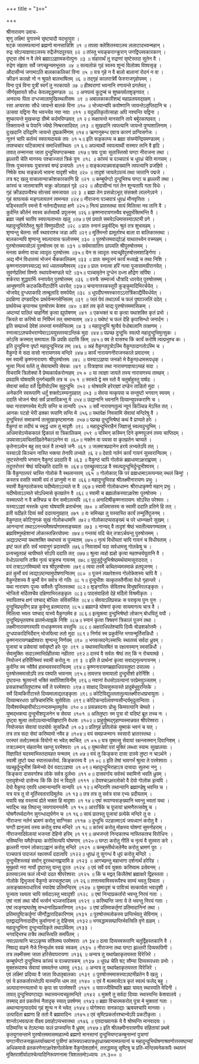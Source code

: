 +++
title = "३००"

+++
    
श्रीनारायण उवाच-  
शृणु लक्ष्मि! युगारम्भे सृष्ट्यादौ यदभूत्पुरा ।  
षट्कं जातमपत्यानां ब्रह्मणो मानसान्निशि ॥१ ॥
तपसा क्लेशितस्याऽस्य ललाटादभवन्महान् ।  
रुद्रः सोऽप्याज्ञयाऽजस्य रुद्रैर्जगदपूरयत् ॥२ ॥
तांस्तु भयङ्करान्क्रूरान् जगद्विप्लवकारकान् ।  
दृष्ट्वा तोषं न वै लेभे ब्रह्माऽऽज्ञामकरोत्पुनः ॥३ ॥
संहारार्थं तु रुद्राणां सृष्टेस्तदा सुतेन वै ।  
रुद्रेण संहृताः सर्वे जगच्छून्यमभूत्ततः ॥४ ॥
सत्यलोकं गृहं स्वस्य शून्यं विलोक्य विश्वसृङ् ।  
औदासीन्यं जगामाऽति बालकाकलिकां विना ॥५ ॥
यत्र गृहे न वै बालो बालानां रोदनं न वा ।  
क्रीडनं कलहो नो न श्रूयते बालभाषितम् ॥६ ॥
तद्गृहं कालरात्रेर्वै फेरुराजगृहोपमम् ।  
विना पुत्रं विना पुत्रीं स्वर्गं तु नरकायते ॥७ ॥
हीश्वराणां भवनानि रणायन्ते प्रगर्तवत् ।  
जीर्णवृक्षायते सौधः केवलवृद्धमण्डलः ॥८ ॥
अनपत्यं कुटुम्बं च शुष्कपर्वतशृङ्गवत् ।  
अनपत्यः पिता दग्धज्वालामुखिस्थलीसमः ॥९ ॥
अबालकाकलीशब्दं महाप्रलयवद्ग्रहम् ।  
रसा अप्यरसाः सौधे जायन्ते बालकं विना ॥१० ॥
भोज्यान्यपि कवोष्णानि जायन्तेऽतृप्तिदानि च ।  
उत्सवा यद्विना नैव भवन्त्येव नवा नवाः ॥११ ॥
यदुन्नतिकृतोत्साहा अपि नश्यन्ति यद्विना ।  
शुष्कायन्ते मुखचन्द्रा ग्रीष्मे कर्दमपिण्डवत् ॥१ २॥
रूक्षायन्ते मानसानि तापे बर्बुरकाष्ठवत् ।  
तिक्तायन्ते च पेयानि ज्येष्ठे निम्बरसादिवत् ॥१३ ॥
सुखदानि त्वपत्यानि जायन्ते पुण्यशालिनाम् ।  
दुःखदानि दरिद्राणि जायन्ते दुष्प्रकर्मिणाम् ॥१४॥
ऋणानुबन्ध एवात्र कारणं प्राग्विसर्गजः ।  
नूतनं चापि कर्तव्यं स्वपत्यदायकं तपः ॥१ ५॥
इति सङ्कल्प्य च ब्रह्मा संयम्येन्द्रियमण्डलम् ।  
तपश्चचार घटिकामात्रं समाधिसंस्थितः ॥१ ६॥
अपत्यार्थी स्वपत्यार्थी सस्मार तानि वै हृदि ।  
तावत् तन्मानसा जाता दुन्दुभिघण्टकम्बवः ॥१७॥
त्रयः पुत्राः सुतास्तिस्रो घण्टा नीराजना तथा ।  
झल्लरी चेति मानस्यः पश्चाज्जातं त्रिकं पुनः ॥१८ ॥
कांस्यं च पञ्चपात्रं च धूपध्रं चेति मानसम् ।  
तिस्रः पुत्र्यस्त्रयः पुत्रास्त्रयं षण्ढं प्रजापतेः ॥१९॥
सङ्कल्पान्नवसङ्ख्यानि त्वपत्यानि प्रजज्ञिरे ।  
निषेके वाथ सङ्कल्पे भावना यादृशी भवेत् ॥२० ॥
तादृशं जायतेऽपत्यं तथा जातानि पद्मजे ।  
तत्र षट् खलु वाचालान्याक्रोशकारकाणि हि ॥२१ ॥
कम्बुर्घण्टो दुन्दुभिश्च घण्टा च झल्लरी तथा ।  
कांस्यं च जातमात्राणि चक्रुः कोलाहलं गृहे ॥२२ ॥
औदासीन्यं गतं तेन शून्यतापि गता विधेः ।  
गृहं क्रीडदपत्यैश्च सोत्सवं समजायत ॥२ ३ ॥
ब्रह्मा तेन प्रसन्नोऽभूत् संसक्तो लालनेऽवने ।  
गृहं सापत्यकं मङ्गलायतनं त्वमन्यत ॥२४॥
नीराजना पञ्चपात्रं धूपध्रं मौनवृत्तितः ।  
षड्भिस्तानि रमन्ते वै नर्तनाद्यैस्तदा क्षणे ॥२५॥
नित्यं प्रातस्तथा सायं मिलित्वा नव तानि वै ।  
कुर्वन्ति कीर्तनं स्वस्व कर्तव्यार्थैः प्रपूजनम् ॥२६॥
कृष्णनारायणस्यैव बभूवुर्भक्तिमन्ति वै ।  
ब्रह्मा जहर्ष चातीव स्वपत्यलाभतः खलु ॥२७॥
एवं प्रयाते समयेऽधिमासस्याऽष्टमी प्रगे ।  
महादुन्दुभिरेतैस्तु श्रुतो विष्णुपदीतटे ॥२८ ॥
प्रातः स्नानं प्रकुर्वद्भिः श्रुतं तत्र शुभावहम् ।  
शृण्वन्तु चेतनाः सर्वे स्थावराश्च जडा अपि ॥२९॥
मूर्तिमन्तो ह्यमूर्ताश्च बाला वा बालिकास्तथा ।  
बालकान्यपि शृण्वन्तु स्वल्पायास फलोत्तमम् ॥३० ॥
पुरुषोत्तमवाद्योऽहं याथातथ्येन वच्म्यहम् ।  
पुरुषोत्तममासोऽयं पुरुषोत्तम एव सः ॥३१ ॥
सर्वमासातिगः प्रापयति श्रीपुरुषोत्तमम् ।  
मनसा कर्मणा वाचा त्वादृतः पुरुषोत्तमः ॥३५॥
येन स त्वादृतः स्याच्छ्रीपुरुषोत्तमशार्ङ्गिणा ।  
अद्य मौनं विधातव्यं भोजनं चैककालिकम् ॥३३ ॥
प्रातः सम्पूजनं कार्यं मध्याह्ने च तथा निशि ।  
कृष्णनारायणस्याऽद्य रूपं ध्यातव्यमैश्वरम् ॥३४॥
प्रातः स्नात्वा हरिं नत्वा पूजासामग्रीरानयेत् ।  
सुवर्णप्रतिमां विष्णोः स्थापयेन्मण्डले घटे ॥३५॥
पञ्चामृतेन दुग्धेन दध्ना क्षौद्रेण सर्पिषा ।  
शर्करया शुद्धवार्भिः स्नापयेत् पुरुषोत्तमम् ॥३६ ॥
वस्त्रैः सम्मार्ज्य धौत्रादि धारयेत् पुरुषोत्तमम् ।  
आभूषणानि कटककिरीटादीनि धारयेत् ॥३७॥
चन्दनात्तरकस्तूरी कुङ्कुमादिभिरर्चयेत् ।  
भोजयेद् दुग्धपाकादि ताम्बूलादि समर्पयेत् ॥३८ ॥
धूपदीपनमस्काराऽऽरार्त्रिकाद्यैर्विवर्धयेत् ।  
प्रदक्षिणा दण्डवद्भिः प्रार्थयेन्मनसेप्सितम् ॥३९ ॥
जलं पेयं तथाऽर्घ्यं च फलं पुष्पाञ्जलिं ददेत् ।  
प्रार्थयेच्च कृपानाथ पुरुषोत्तम केशव ॥४० ॥
व्रतं तव कृते चाद्य पुरुषोत्तममासिकम् ।  
अष्टम्यां पालितं चाहर्निशं कृत्वा ह्युपोषणम् ॥४१ ॥
एकभक्तं च वा कृत्वा यथाशक्ति कृतं प्रभो ।  
क्रियते वा करिष्ये वा निर्विघ्नं तत् समाप्यताम् ॥४२॥
यथेष्टं च फलं देहि कृपासिन्धो जनार्दन ।  
इति सम्प्रार्थ्य देवेशं लभन्तां मनसेप्सितम् ॥४ ३ ॥
महादुन्दुभिं श्रुत्वैवं वेधोबालानि तत्क्षणम् ।  
स्नात्वाऽऽश्चर्यभराण्येवाऽऽययुस्तस्याऽन्तिकं मुदा ॥४४॥
पप्रच्छ दुन्दुभिः स्वल्पो महादुन्दुभिमुत्सुकः ।  
कोऽसि कस्मात् समायातः किं प्रवक्षि ददासि किम् ॥४५॥
क्व ते वासश्च किं कार्यं करोषि त्वत्प्रभुश्च कः ।  
इति दुन्दुभिना पृष्टो महादुन्दुभिराह तम् ॥४६ ॥
अहं वैकुण्ठपुत्रोऽस्मि वैकु्ण्ठादागतोऽस्मि च ।  
वैकुण्ठे मे सदा वासो नारायणस्य मन्दिरे ॥४७॥
कार्यं नारायणनीराजनकाले प्रवादनम् ।  
मम स्वामी कृष्णनारायणः श्रीपुरुषोत्तमः ॥४८ ॥
यस्याऽऽज्ञया जनको मे वैकुण्ठधामरूपधृक् ।  
भूत्वा नित्यं वर्तते तु सेवायामपि सेवकः ॥४९ ॥
पित्राज्ञया तथा नारायणाज्ञयाऽप्यहं सदा ।  
विचरामि त्रिलोक्यां वै प्रेष्यकार्यकरोन्वहम् ॥५ ० ॥
या त्वाज्ञा जायते तस्य नारायणस्य तामहम् ।  
प्रवदामि घोषयामि पुनर्गच्छामि तत्र च ॥५ १ ॥
स्वरूपे द्वे मम स्तो वै चतुर्बाहुस्तु पार्षदः ।  
सेवायां सर्वदा वर्ते द्वितीयोऽस्मि सुदुन्दुभिः ॥५२ ॥
घोषयामि हरेराज्ञां दण्डेन ताडितो मुदा ।  
अनेकानि स्वरूपाणि धर्तुं शक्तोऽस्म्यनुग्रहात् ॥५३ ॥
सेवया मत्कृपया च सन्तुष्टो भगवान् स्वयम् ।  
ददाति भोजनं श्रेष्ठं सर्वं प्रासादिकन्तु मे ॥५४॥
उद्यानानि भवनानि दिव्यान्युपस्कराणि च ।  
यथा नारायणस्येव मेऽपि सन्ति च तान्यपि ॥५५ ॥
सर्वे नारायणतुल्यं न्यूनं किञ्चिन्न मेऽस्ति तत् ।  
आनकः पटहो भेरी ढक्का रूपाणि सन्ति मे ॥५६॥
यथापेक्षं निवसामि सेवायां मन्दिरेषु वै ।  
दुन्दुभिस्तं समाकर्ण्य तत्सुखाकृष्टमानसः ॥५७॥
पप्रच्छ दुन्दुभिश्रेष्ठं कथं वै प्राप्यते हरेः ।  
वैकुण्ठं वा तदीयं च स्मृद्धं धाम तु मादृशैः ॥९८ ॥
महादुन्दुभिराहैनं जिज्ञासुं स्वल्पदुन्दुभिम् ।  
अधिमासेऽप्येककालं द्विकालं वा त्रिकालिकम् ॥५९ ॥
यस्मिन् कस्मिन् दिने कृष्णपूजनं तस्य चाप्तिदम् ।  
उपवासाऽयाचितादिव्रतेनैकाऽदनेन वा ॥६०॥
नक्तेन वा पयसा वा कृतव्रतेन चाप्यते ।  
कृतेनाऽल्पेन बहु तत् फलं वै लभ्यते जनैः ॥६१ ॥
जलमात्रप्रदानेन हरये लभ्यतेऽपि तत् ।  
यस्याऽग्रे किञ्चन नास्ति भक्त्या तेनापि लभ्यते ॥६ २॥
देवाग्रे नर्तनं कार्यं गायनं सुस्वरान्वितम् ।  
तुष्टस्तेनापि भगवान् वैकुण्ठं प्रददाति वै ॥६३ ॥
वैकुण्ठं चापि गोलोकं ब्रह्मधामाऽक्षराह्वयम् ।  
तदुत्तरोत्तरं श्रेष्ठं यदिच्छति ददाति सः ॥६४॥
एतच्छ्रुत्वाऽऽह वै स्वल्पदुन्दुभिर्दुन्दुभीश्वरम् ।  
किं वैकुण्ठात्परं चास्ति गोलोकं वै स्थलान्तरम् ॥६५ ॥
गोलोकात् किं परं व्रह्मधामाऽस्त्यन्यत् स्थलं किमु! ।  
कस्तत्र वसति स्वामी वयं तं प्राप्नुमो न वा ॥६६॥
महादुन्दुभिराह श्रीलक्ष्मीनारायणः प्रभुः ।  
स्वामी वैकुण्ठलोकस्य यदीष्येताऽऽप्यते स वै ॥६७॥
स्वामी गोलोकधाम्नः श्रीराधाकृष्णो महान् प्रभुः ।  
यदीष्येताऽऽप्यते सोऽधिमासे कृतव्रतेन वै ॥६८॥
स्वामी च ब्रह्मलोकस्याऽक्षरेशः पुरुषोत्तमः ।  
यस्मात्परो न वै कश्चिन्न च येन समोऽस्त्यपि ॥६९॥
अनादिश्रीकृष्णनारायणः सोऽस्ति परेश्वरः ।  
यस्याऽऽज्ञां मस्तके धृत्वा घोषयामि व्रतार्चनम् ॥७० ॥
अधिमासस्य स स्वामी ददाति व्रतिने हि तत् ।  
व्रती यदीहते दिव्यं सर्वं ददात्यनुग्रहात् ॥७१ ॥
वः समिच्छा तु यस्यास्ति कार्यं तन्मूर्तिपूजनम् ।  
वैकुण्ठात् कोटिगुणकं सुखं गोलोकधामनि ॥७२॥
गोलोकादप्यसङ्ख्यं च परे धाम्न्यक्षरे सुखम् ।  
आनन्दानां तथाऽऽनन्त्यमैश्वर्याणामसङ्ख्यता ॥७३ ॥
नान्यद् वै तादृशं श्रेष्ठं भवतीत्यवगम्यताम् ।  
ब्रह्मविष्णुमहेशानां लोकास्तन्निरयोपमाः ॥७४॥
गन्तव्यं यदि चेत् तत्राऽर्चयन्तु पुरुषोत्तमम् ।  
अद्याऽष्टम्यां यथाशक्ति यथाभावं स पूज्यताम् ॥७५॥
नृत्यं विधीयतां चापि गायनं च विधीयताम् ।  
इष्टं फलं हरिः सर्वं भावानुगं प्रदास्यति ॥७६॥
निवासार्थं यदा सर्वधामसु गोलकेषु च ।  
प्रत्यच्युतग्रहं चापीष्यते सोऽपि ददाति तत् ॥७७॥
श्रुत्वा त्वहो ह्यहो कृत्वा महाश्चर्ययुतानि वै ।  
वेधोऽपत्यानि तत्रैव नृत्यं चक्रुश्च गायनम् ॥७८॥
पुपूजुर्दुन्दुभिश्रेष्ठमर्थयामासुरादरात् ।  
वयं तत्राऽऽगमिष्यामो यत्र श्रीपुरुषोत्तमः ॥७९॥
त्वया तस्मै कथितव्यमस्माकं व्रतपूजनम् ।  
व्रतं कुर्मो वयं त्वद्याऽष्टम्यामुपोषणान्वितम् ॥८० ॥
पूजनं त्वक्षरेशस्य गोलोकेशस्य चापि वै ।  
वैकुण्ठेशस्य वै कुर्मो येन सर्वत्र नो गतिः ॥८ १॥
दुन्दुभीशः सत्कृतस्तैर्नीत्वा वेधो गृहान्तरे ।  
यथा नारायणः पूज्यः सर्वैस्तैः पूजितस्तथा ॥८२॥
शृङ्गारितः सेवितश्च विभूषाभिरलङ्कृतः ।  
भोजितो मर्दितश्चैव दक्षिणाभिरलङ्कृतः ॥८३॥
पादसंवाहितो देहे मर्दितो विश्रमीकृतः ।  
स्वापितश्च क्षणं पश्चाद् बोधितः संविसर्जितः ॥८४॥
सेवयाऽतिप्रसन्नः स परावृत्य पुनः पुनः ।  
दुन्दुभिप्रभृतीन् प्राह कुर्वन्तु व्रतमादरात् ॥८५॥
ब्रह्माण्डे घोषणां कृत्वा सायमागत्य चात्र वै ।  
मिलित्वा भवतः पश्चाद् यास्ये वैकुण्ठमेव ह ॥८६॥
इत्युक्त्वा दुन्दुभिश्रेष्ठो लोकान् बोधयितुं ययौ ।  
दुन्दुभिप्रभृतयश्च प्रातर्मध्याह्नके निशि ॥८७॥
स्नानं कृत्वा त्रिषवणं त्रिकालं पूजनं तथा ।  
लक्ष्मीनारायणस्यापि राधाकृष्णस्य वस्तुभिः ॥८८॥
अक्षराधिपतेश्चापि दिव्यैः षोडशकोत्तमैः ।  
दुग्धपाकादिभिर्देवान् भोजयित्वा ततो मुदा ॥८९॥
निर्णयं स्म प्रकुर्वन्ति भगवन्मूर्तिसन्निधौ ।  
कृष्णनारायणब्रह्मेश्वराः शृण्वन्तु निर्णयम् ॥९० ॥
भगवत्सदनेऽस्माभिः स्थातव्यं सर्वदा ध्रुवम् ।  
पूजायां च प्रसेवायां सर्वसृष्टौ हरेः पुरः ॥९१ ॥
यथास्वाभिलषितं स रक्षत्वस्मान् स्वसन्निधौ ।  
सेवामुक्तिः सदाऽस्माभिर्ग्रहीतव्या नहीतरा ॥९२॥
दास्यं वै सर्वतः श्रेष्ठं तत् किं न रोचयामहे ।  
नियोजनं हरिर्विनिमयं स्वामी करोतु नः ॥९ ३ ॥
इति ते प्रार्थनां कृत्वा सवाद्यनृत्यगायनम् ।  
कुर्वन्ति स्म नवैवैवं हावभावस्वरान्वितम् ॥९४॥
कृष्णनारायणब्रह्माधिपास्तुष्टा दयालवः ।  
पुरुषोत्तममासोऽपि तत्र पश्यति भावनाम् ॥९५॥
तावत्तत्र समायातो दुन्दुभीशो हरेर्निशि ।  
दृष्टवन्तः श्रुतवन्तो भक्तिं सर्वातिशायिनीम् ॥९६॥
नवानां वेधसोऽपत्यानां परप्रेमयुञ्जताम् ।  
प्रसन्नाश्चातितुष्टाश्च सर्वे ते परमेश्वराः ॥९७॥
साक्षाद् दिव्यसुरूपास्ते प्रादुर्बभूवुरन्तिके ।  
सर्वे दिव्यकिरीटास्ते दिव्यमालाद्यलङ्कृताः ॥९८॥
कोटिविद्युल्लतातुल्यलक्ष्मीराधाप्रभायुताः ।  
दिव्याम्बरधराः छत्रिचामरिभिः सुसेविताः ॥९९॥
कोटिकन्दर्पलावण्यसौन्दर्यमृदुतान्विताः ।  
दिव्यैश्वर्यमहावीर्याऽऽनन्दसम्भृतमूर्तयः ॥१० ०॥
प्रसन्नवदनाः प्रोचुः किमपत्यानि चेष्यते ।  
युष्मद्भक्त्या दुन्दुभीशपूजनेन च सेवया ॥१०१ ॥
अतितुष्टाः स्म पुत्रा वो यदिष्टं ब्रूत तच्च नः ।  
दृष्ट्वा श्रुत्वा ततोऽपत्यान्यतिहृष्टानि वेधसः ॥१०२॥
प्राहुर्युष्मद्गृहाण्यस्मान्नयत श्रीपरेश्वराः ।  
नियोजयत सेवायां पादयोर्वः सुसन्निधौ ॥१ ०३॥
प्रतिगृहं प्रतिलोकं युष्माकं भवनं च यत् ।  
तत्र तत्र सदा सेवां करिष्यामो नवैव ह ॥१०४॥
वयं समप्रजन्मानः स्वसारो भ्रातरस्तथा ।  
परस्परं ततोऽस्माकं वियोगो मा भवेत् क्वचित् ॥१ ०५॥
यत्र युष्मत्सु सेवायां रक्षन्त्वस्मान् दिवानिशम् ।  
तत्राऽस्मान् संहतानेव रक्षन्तु परमेश्वराः ॥१ ०६॥
युष्मत्सेवां परां मुक्तिं लब्ध्वा स्यामः सुखालयाः ।  
विज्ञापितं यदस्माभिस्तदावहत यन्मतम् ॥१ ०७॥
वयं तु किङ्करा दासा दास्ये तुष्टा न चाऽर्थने ।  
स्वामी तुष्टो यथा स्यात्तत्कर्तव्यं. किङ्करस्य वै ॥१ ०८॥
इति तेषां भावगर्भं श्रुत्वा ते परमेश्वराः ।  
पप्रच्छुर्दुन्दुभीशं किमेभ्यो देयं वदाऽऽज्ञया ॥१ ०९॥
महादुन्दुभिराहाऽत्र दायादाः सुलभा ननु ।  
किङ्करा दासवर्गाश्च लोके सर्वत्र दुर्लभाः ॥११ ०॥
दासवर्गाय सर्वस्वं स्वामिनो भवति ध्रुवम् ।  
एतादृशेभ्यो दासेभ्यः किं किं देयं न विद्यते ॥१११ ॥
देयश्चाऽक्षरलोको वै देयो गोलोक इत्यपि ।  
देयो वैकुण्ठ एवापि धामान्यन्यानि यान्यपि ॥१ १२॥
मन्दिराणि तथान्यानि ब्रह्माण्डेषु भवन्ति च ।  
यत्र यत्र तु वो मूर्तिरवतारादिमूर्तयः ॥१ १३॥
तत्र तत्र तु सर्वत्र वास एभ्यः प्रदीयताम् ।  
मयापि सह वस्तव्यं ह्येते भक्ता हि मादृशाः ॥१ १४॥
एषां रूपाण्यसङ्ख्यानि भवन्तु भवतां यथा ।  
भवद्भिः सह तिष्ठन्तु जयगायननर्तनैः ॥१ १५॥
आरार्त्रिके च पूजायां भ्रामणैरुत्सवेषु च ।  
घोषणैरर्घ्यदानेन सुगन्धाद्यर्पणेन च ॥१ १६॥
सायं प्रातस्तु पूजायां प्रत्येके मन्दिरे तु वः ।  
नीराजना नर्तनं भ्रामणं करोतु साग्निका ॥११७ ॥
दुन्दुभिः पटहात्माऽयं जयध्वानं करोतु वै ।  
घण्टी ह्यनुजयं तस्य करोतु वश्च मन्दिरे ॥१ १८॥
कांस्यं करोतु मोक्षस्य घोषणां सुमनोहराम् ।  
नीराजनादिवेलायां भजन्तां देहिनो हरिम् ॥१ १९॥
अभजन्तो निन्दकाश्च नास्तिकाश्च विरोधिनः ।  
भविष्यन्ति यमैर्दण्ड्याः करोत्वित्यपि घोषणाम् ॥१२०॥
घण्टा करोतु गीतिं च नृत्यं वै सुस्वरा करे ।  
झल्लरी गायनं लोकाऽऽह्वानं करोतु मन्दिरे ॥१२१ ॥
कम्बुस्तीर्थजलेनैव करोतु भ्रामणं पुरः ।  
पञ्चपात्रं पादजलं रक्षत्वर्घ्यं ददात्वपि ॥१२२॥
धूपध्रं तु सुगन्धं वै धूपं करोतु मन्दिरे ।  
दुन्दुभीशस्त्वहं सर्वान् दूरस्थानाह्वयामि ह ॥१२३ ॥
आगच्छन्तु महाभागा दर्शनार्थं हरेरिह ।  
मुमुक्षवो नरा नार्यो दुष्टास्तु यान्तु दूरतः ॥१२४ ॥
एवं सर्वे वयं युक्ताः करिष्यामः प्रसेवनम् ।  
व्रतस्याऽस्य फलं त्वेभ्यो ददत श्रीपरेश्वराः ॥१२५ ॥
किं च मद्वत् किलैतेषां ब्रह्माक्षरे द्विहस्तता ।  
गोलोके द्विभुजत्वं वैकुण्ठे करचतुष्टयम् ॥१ २६॥
तत्तत्स्वामिस्वरूपैश्च साम्यं भवतु दिव्यता ।  
असङ्ख्यरूपधारित्वं स्यादेषा प्रतिमन्दिरम् ॥१२७ ॥
युष्मादृशं च पावित्र्यं सत्कार्यता भवादृशी ।  
पूज्यता रक्ष्यता चापि सर्वदाऽस्तु भवादृशी ॥१२८ ॥
एषां निन्दाप्रकर्तारो भवन्तु निरयं गताः ।  
एषां नाशं तथा चौर्यं भर्त्सनं भञ्जनादिकम् ॥१२९ ॥
करिष्यन्ति जना ये ते भवन्तु निरयं गताः ।  
एषां त्वङ्गप्रघातेषु सन्धानादिप्रकारिणाम् ॥१३० ॥
एषां प्रतिमाकर्तृणां प्रतिमादानिनां तथा ।  
प्रतिमापुष्टिकर्तॄणां जीर्णोद्धारादिकारिणाम् ॥१३१ ॥
पुरुषोत्तमलोकस्य प्राप्तिर्भवतु सेविनाम् ।  
एतद्वाद्यनिनादादीन् कुर्वाणानां तु देहिनाम् ॥१३२॥
भगवद्धामसम्प्राप्तिर्भवत्विति वृणे ह्यहम् ।  
महादुन्दुभिना दुन्दुभ्यादिकृते तथाऽर्थितम् ॥१३३ ।  
भगवद्भिश्च तत्रैव तथास्त्विति समर्पितम् ।  
नवाऽपत्यानि चाऽऽकृष्य संश्लिष्य परमेश्वराः ॥१ ३४॥
दत्वा दिव्यस्वरूपाणि चतुर्द्विहस्तकानि वै ।  
निषाद्य वाहने नैजे निन्युर्धाम स्वकं स्वकम् ॥१३५ ॥
नीराजना तथा घण्टा झल्लरी दिव्यरूपिणी ।  
तत्र लक्ष्मीसमा जाता हरिसेवापरायणा ॥१३६ ॥
अन्यत्र तु यथापेक्षाकृतयस्ता विरेजिरे ।  
कम्बुर्घण्टो दुन्दुभिश्च कांस्यं च पञ्चपात्रकम् ॥१३७ ॥
धूपध्र चेति षट् सौम्या दिव्यरूपधराः प्रभोः ।  
मुक्तरूपाश्च सेवायां समवर्तन्त धामसु ॥१३८ ॥
अन्यत्र तु यथापेक्षाकृतयस्ता विरेजिरे ।  
एवं लक्ष्मि! प्रदिव्या वै जाता विधातृबालकाः ॥१३९ ॥
पुरुषोत्तममासस्याऽष्टमीव्रतेन वै खलु ।  
एवं ये व्रतकर्तारस्तेऽपि यास्यन्ति धाम तत् ॥१४० ॥
एवं वै मलमासेऽत्र कृतं स्वल्पं फलेद् बहु ।  
अल्पादानन्त्यलाभो यः कृपा सा पारमेश्वरी ॥१४१ ॥
यावज्जीविष्यति ब्रह्मा यावत् स्थास्यति मेदिनी ।  
तावत् दुन्दुभिघण्टाद्याः स्थास्यन्त्यच्युतमन्दिरे ॥१४२ ॥
मुक्तौ तु सर्वदा दिव्याः स्थास्यन्ति केशवालये ।  
तस्माद् व्रतं प्रकर्तव्यं नैतादृक् स्यात् प्रवर्षणम् ॥१४३॥
ब्रह्मा विचारमकरोत् पुत्रा मे मुक्ततां गताः ।  
अथान्यानुत्पादयेयं गृहं शून्य न मे भवेत् ॥१४४॥
योगेश्वराः सनकाद्याः ऋषयश्चापि मानसाः ।  
उत्पादिता ब्रह्मणा हि ततो वै ब्रह्मवादिनः ॥१४५॥
एवं सृष्टिप्रकर्तारश्चान्येऽपि प्रकटीकृताः ।  
शान्तोऽभवत्प्रजा वीक्ष्य प्रवाहोऽप्यभवत्तथा ॥१४६ ॥
एतदाख्यानकं ये वै श्रोष्यन्ति मानवादयः ।  
पठिष्यन्ति च तेऽष्टम्याः फलं प्राप्स्यन्ति वै ध्रुवम् ॥१४७॥
इति श्रीलक्ष्मीनारायणीय संहितायां प्रथमे कृतयुगसन्ताने पुरुषोत्तममासमाहात्म्ये ब्रह्मणो मानसानां दुन्दुभिघण्टकम्बुनाम्नां पुत्राणां घण्टानीराजनाझल्लर्याख्यानां पुत्रीणां कांस्यपञ्चपात्रधूपध्राख्यानामपत्यानां च महादुन्दुभिघोषणाश्रवणोत्तरमष्टम्यां अधिकमासे व्रतकरणेनाऽक्षरेशगोलोकेश वैकुण्ठेशदर्शनं, तत्तद्धामसु सृष्टिषु च प्रति-मन्दिरमनेकरूपैः स्थापनं मुक्तिराशीर्वादाश्चेत्यादिनिरूपणनामा त्रिशततमोऽध्यायः ॥१.३०० ॥
    

